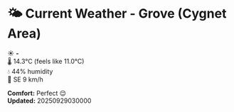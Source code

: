 # 🌤️ Current Weather - Grove (Cygnet Area)

☀️ **-**  
🌡️ 14.3°C (feels like 11.0°C)  
💧 44% humidity  
💨 SE 9 km/h  

**Comfort:** Perfect 😌  
**Updated:** 20250929030000
